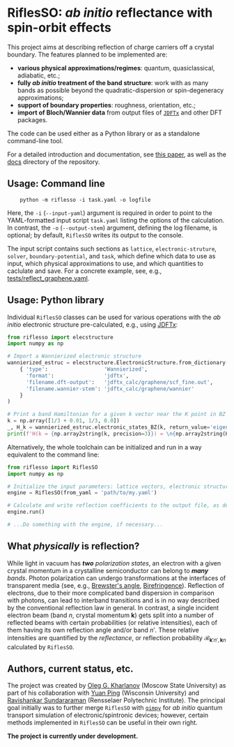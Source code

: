 # RiflesSO: *ab initio* reflectance with spin-orbit effects 
This project aims at describing reflection of charge carriers off a crystal boundary. The features planned to be implemented are:
* **various physical approximations/regimes**: quantum, quasiclassical, adiabatic, etc.;
* **fully *ab initio* treatment of the band structure**: work with as many bands as possible beyond the quadratic-dispersion or spin-degeneracy approximations;
* **support of boundary properties**: roughness, orientation, etc.;
* **import of Bloch/Wannier data** from output files of [`JDFTx`](https://jdftx.org/) and other DFT packages.

The code can be used either as a Python library or as a standalone command-line tool.

For a detailed introduction and documentation, see [this paper](/docs/riflesso.pdf), as well as the [docs](/docs) directory of the repository.

## Usage: Command line
```
    python -m riflesso -i task.yaml -o logfile
```
Here, the `-i` (`--input-yaml`) argument is required in order to point to the YAML-formatted input script `task.yaml` listing the options of the calculation. In contrast, the `-o` (`--output-stem`) argument, defining the log filename, is optional; by default, `RiflesSO` writes its output to the console. 

The input script contains such sections as `lattice`, `electronic-struture`, `solver`, `boundary-potential`, and `task`, which define which data to use as input, which physical approximations to use, and which quantities to caclulate and save. For a concrete example, see, e.g., [tests/reflect_graphene.yaml](tests/reflect_graphene.yaml).

## Usage: Python library
Individual `RiflesSO` classes can be used for various operations with the *ab initio* electronic structure pre-calculated, e.g., using [JDFTx](https://jdftx.org/):
```python
from riflesso import elecstructure
import numpy as np

# Import a Wannierized electronic structure
wannierized_estruc = elecstructure.ElectronicStructure.from_dictionary(
    { 'type':                  'Wannierized', 
      'format':                'jdftx',
      'filename.dft-output':   'jdftx_calc/graphene/scf_fine.out',
      'filename.wannier-stem': 'jdftx_calc/graphene/wannier'
    }
)

# Print a band Hamiltonian for a given k vector near the K point in BZ
k = np.array([1/3 + 0.01, 1/3, 0.0])
_, H_k = wannierized_estruc.electronic_states_BZ(k, return_value='eigenstates_Hband')
print(f'H(k = {np.array2string(k, precision=3)}) = \n{np.array2string(H_k, precision=3)}')
```

Alternatively, the whole toolchain can be initialized and run in a way equivalent to the command line:
```python
from riflesso import RiflesSO
import numpy as np

# Initialize the input parameters: lattice vectors, electronic structure, etc.
engine = RiflesSO(from_yaml = 'path/to/my.yaml')

# Calculate and write reflection coefficients to the output file, as described in my.yaml
engine.run()

# ...Do something with the engine, if necessary...
```

## What *physically* is reflection?
While light in vacuum has ***two*** *polarization states*, an electron with a given crystal momentum in a crystalline semiconductor can belong to ***many*** *bands*. Photon polarization can undergo transformations at the interfaces of transparent media (see, e.g., [Brewster's angle](https://en.wikipedia.org/wiki/Brewster%27s_angle), [Birefringence](https://en.wikipedia.org/wiki/Birefringence])). Reflection of electrons, due to their more complicated band dispersion in comparison with photons, can lead to interband transitions and is in no way described by the conventional reflection law in general. In contrast, a single incident electron beam (band $n$, crystal momentum $\mathbf{k}$) gets split into a number of reflected beams with certain probabilities (or relative intensities), each of them having its own reflection angle and/or band $n'$. These relative intensities are quantified by the *reflectance*, or reflection probability $\mathcal{R}_{\mathbf{k}'n', \mathbf{k}n}$ calculated by `RiflesSO`.


## Authors, current status, etc.

The project was created by [Oleg G. Kharlanov](http://theorphys.phys.msu.ru/en/staff/kharlanov.html) (Moscow State University) as part of his collaboration with [Yuan Ping](https://directory.engr.wisc.edu/mse/Faculty/Ping_Yuan) (Wisconsin University) and [Ravishankar Sundararaman](https://mse.rpi.edu/people/faculty/ravishankar-sundararaman) (Rensselaer Polytechnic Institute). The principal goal initially was to further merge `RiflesSO` with [`qimpy`](https://github.com/shankar1729/qimpy) for *ab initio* quantum transport simulation of electronic/spintronic devices; however, certain methods implemented in `RiflesSO` can be useful in their own right.

**The project is currently under development.**
